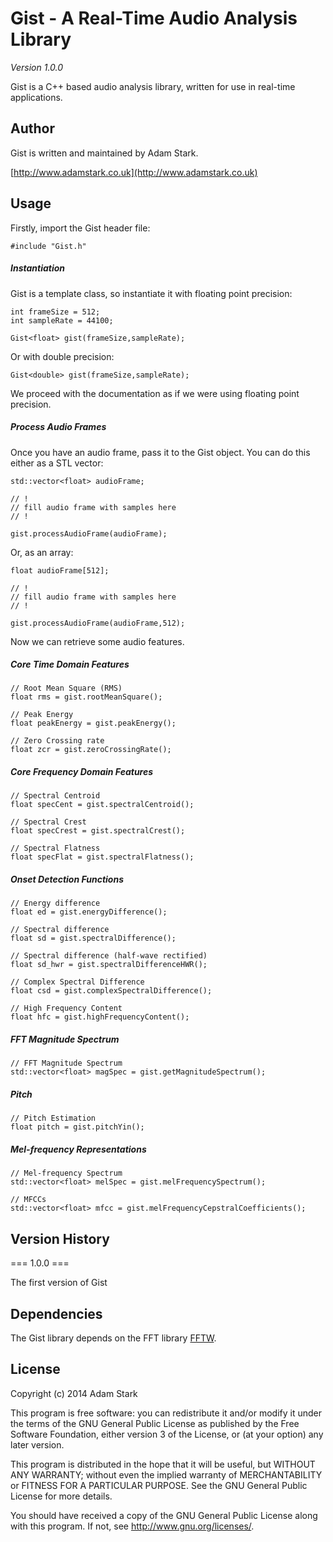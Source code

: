 Gist - A Real-Time Audio Analysis Library
==================================

*Version 1.0.0*

Gist is a C++ based audio analysis library, written for use in real-time applications.

Author
------

Gist is written and maintained by Adam Stark.

[http://www.adamstark.co.uk](http://www.adamstark.co.uk)

Usage
-----

Firstly, import the Gist header file:

	#include "Gist.h"
	
##### Instantiation	

Gist is a template class, so instantiate it with floating point precision:

	int frameSize = 512;
	int sampleRate = 44100;

	Gist<float> gist(frameSize,sampleRate);
	
Or with double precision:

	Gist<double> gist(frameSize,sampleRate);

We proceed with the documentation as if we were using floating point precision.

##### Process Audio Frames		

Once you have an audio frame, pass it to the Gist object. You can do this either as a STL vector:
	
	std::vector<float> audioFrame;
	
	// !
	// fill audio frame with samples here
	// !
	
	gist.processAudioFrame(audioFrame);
	
Or, as an array:

	float audioFrame[512];
	
	// !
	// fill audio frame with samples here
	// !
	
	gist.processAudioFrame(audioFrame,512);
	
Now we can retrieve some audio features.
	
##### Core Time Domain Features
	
	// Root Mean Square (RMS)
	float rms = gist.rootMeanSquare();
	
	// Peak Energy
	float peakEnergy = gist.peakEnergy();
	
	// Zero Crossing rate
	float zcr = gist.zeroCrossingRate();
	
##### Core Frequency Domain Features
	
	// Spectral Centroid
	float specCent = gist.spectralCentroid();
	
    // Spectral Crest
    float specCrest = gist.spectralCrest();
    
    // Spectral Flatness
    float specFlat = gist.spectralFlatness();
    

##### Onset Detection Functions
    
    // Energy difference
    float ed = gist.energyDifference();
    
    // Spectral difference
    float sd = gist.spectralDifference();
    
    // Spectral difference (half-wave rectified)
    float sd_hwr = gist.spectralDifferenceHWR();
    
    // Complex Spectral Difference
    float csd = gist.complexSpectralDifference();
    
    // High Frequency Content
    float hfc = gist.highFrequencyContent();
    
##### FFT Magnitude Spectrum

	// FFT Magnitude Spectrum
	std::vector<float> magSpec = gist.getMagnitudeSpectrum();
	
##### Pitch

	// Pitch Estimation
	float pitch = gist.pitchYin();

##### Mel-frequency Representations

	// Mel-frequency Spectrum
	std::vector<float> melSpec = gist.melFrequencySpectrum();
	
	// MFCCs
	std::vector<float> mfcc = gist.melFrequencyCepstralCoefficients();
	
	
Version History
---------------

=== 1.0.0 ===

The first version of Gist

Dependencies
------------

The Gist library depends on the FFT library [FFTW](http://fftw.org).

License
-------

Copyright (c) 2014 Adam Stark

This program is free software: you can redistribute it and/or modify
it under the terms of the GNU General Public License as published by
the Free Software Foundation, either version 3 of the License, or
(at your option) any later version.

This program is distributed in the hope that it will be useful,
but WITHOUT ANY WARRANTY; without even the implied warranty of
MERCHANTABILITY or FITNESS FOR A PARTICULAR PURPOSE.  See the
GNU General Public License for more details.

You should have received a copy of the GNU General Public License
along with this program.  If not, see <http://www.gnu.org/licenses/>.



